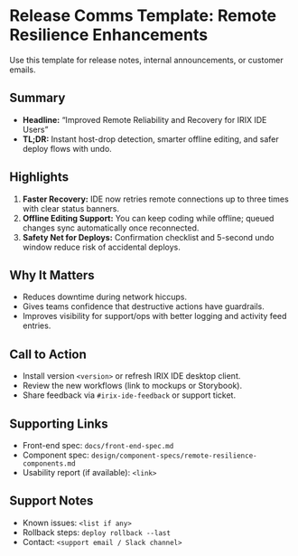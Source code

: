 # Release Comms Template: Remote Resilience Enhancements

Use this template for release notes, internal announcements, or customer emails.

## Summary
- **Headline:** “Improved Remote Reliability and Recovery for IRIX IDE Users”
- **TL;DR:** Instant host-drop detection, smarter offline editing, and safer deploy flows with undo.

## Highlights
1. **Faster Recovery:** IDE now retries remote connections up to three times with clear status banners.
2. **Offline Editing Support:** You can keep coding while offline; queued changes sync automatically once reconnected.
3. **Safety Net for Deploys:** Confirmation checklist and 5-second undo window reduce risk of accidental deploys.

## Why It Matters
- Reduces downtime during network hiccups.
- Gives teams confidence that destructive actions have guardrails.
- Improves visibility for support/ops with better logging and activity feed entries.

## Call to Action
- Install version `<version>` or refresh IRIX IDE desktop client.
- Review the new workflows (link to mockups or Storybook).
- Share feedback via `#irix-ide-feedback` or support ticket.

## Supporting Links
- Front-end spec: `docs/front-end-spec.md`
- Component spec: `design/component-specs/remote-resilience-components.md`
- Usability report (if available): `<link>`

## Support Notes
- Known issues: `<list if any>`
- Rollback steps: `deploy rollback --last`
- Contact: `<support email / Slack channel>`
